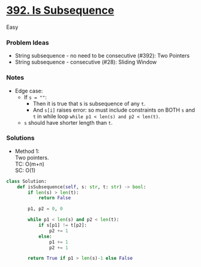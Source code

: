 # [392. Is Subsequence](https://leetcode.com/problems/is-subsequence/description/?envType=study-plan-v2&envId=top-interview-150)

Easy

### Problem Ideas
- String subsequence - no need to be consecutive (#392): 
Two Pointers 
- String subsequence - consecutive (#28): 
Sliding Window

### Notes

- Edge case:
  - If `s = ""`:
    - Then it is true that s is subsequence of any `t`.
    - And `s[i]` raises error: so must include constraints on BOTH `s` and `t` in while loop `while p1 < len(s) and p2 < len(t)`.
  - `s` should have shorter length than `t`.

### Solutions
- Method 1:\
  Two pointers.\
  TC: O(m+n)\
  SC: O(1)
```python
class Solution:
    def isSubsequence(self, s: str, t: str) -> bool:
        if len(s) > len(t):
            return False

        p1, p2 = 0, 0

        while p1 < len(s) and p2 < len(t):
            if s[p1] != t[p2]:
                p2 += 1
            else:
                p1 += 1
                p2 += 1

        return True if p1 > len(s)-1 else False
```
